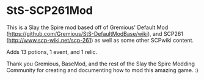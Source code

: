 # StS-SCP261Mod

This is a Slay the Spire mod based off of Gremious' Default Mod (https://github.com/Gremious/StS-DefaultModBase/wiki), and SCP261 (http://www.scp-wiki.net/scp-261) as well as some other SCPwiki content.

Adds 13 potions, 1 event, and 1 relic.

Thank you Gremious, BaseMod, and the rest of the Slay the Spire Modding Community for creating and documenting how to mod this amazing game. :)
